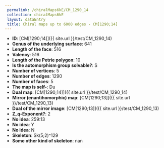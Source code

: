 ```yaml
--- 
 permalink: /chiralMaps6kE/CM_1290_14 
 collection: chiralMaps6kE
 layout: dataEntry
 title: Chiral maps up to 6000 edges - CM[1290;14]
---
```


- **ID**: [CM[1290;14]]({{ site.url }}/test/CM_1290_14)
- **Genus of the underlying surface**: 641
- **Length of the face**: 516
- **Valency**: 516
- **Length of the Petrie polygon**: 10
- **Is the automorphism group solvable?**: S
- **Number of vertices**: 5
- **Number of edges**: 1290
- **Number of faces**: 5
- **The map is self-**: Du
- **Dual map**: [CM[1290;14]]({{ site.url }}/test/CM_1290_14)
- **Mirror (enantihomorphic) map**: [CM[1290;13]]({{ site.url }}/test/CM_1290_13)
- **Dual of the mirror image**: [CM[1290;13]]({{ site.url }}/test/CM_1290_13)
- **Z_q-Exponent?**: 2
- **No idea**:  259:13
- **No idea**: Y
- **No idea**: N
- **Skeleton**: Sk(5;2)^129
- **Some other kind of skeleton**: nan
